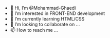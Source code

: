- 👋 Hi, I’m @Mohammad-Ghaedi
- 👀 I’m interested in FRONT-END development
- 🌱 I’m currently learning HTML/CSS
- 💞️ I’m looking to collaborate on ...
- 📫 How to reach me ...

<!---
Mohammad-Ghaedi/Mohammad-Ghaedi is a ✨ special ✨ repository because its `README.md` (this file) appears on your GitHub profile.
You can click the Preview link to take a look at your changes.
--->
